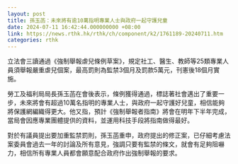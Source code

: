 ```yaml
---
layout: post
title: 孫玉菡：未來將有逾10萬指明專業人士與政府一起守護兒童
date: 2024-07-11 16:42:44.000000000 +08:00
link: https://news.rthk.hk/rthk/ch/component/k2/1761189-20240711.htm
categories: rthk
---
```


立法會三讀通過《強制舉報虐兒條例草案》，規定社工、醫生、教師等25類專業人員須舉報嚴重虐兒個案，最高罰則為監禁3個月及罰款5萬元，刊憲後18個月實施。

勞工及福利局局長孫玉菡在會後表示，條例獲得通過，標誌著社會邁出了重要一步，未來將會有超過10萬名指明的專業人士，與政府一起守護好兒童，相信能夠將保護網編織得更大。他又指，預計《強制舉報者指南》將會在明年下半年完成，當局會因應專業團體提供的資料，並運用科技手段將指南做得最好。

對於有議員提出要加重監禁罰則，孫玉菡重申，政府提出的修正案，已仔細考慮法案委員會過去一年的討論及所有意見，強調只要有監禁的條文，就會有足夠阻嚇力，相信所有專業人員都會願意配合政府作出強制舉報的要求。
